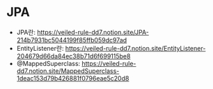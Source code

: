 # JPA

* JPA란: <https://veiled-rule-dd7.notion.site/JPA-214b7931bc5044199f85ffb059dc97ad>
* EntityListener란: <https://veiled-rule-dd7.notion.site/EntityListener-204679d66da84ec38b71d6f699115be8>
* @MappedSuperclass: <https://veiled-rule-dd7.notion.site/MappedSuperclass-1deac153d79b426881f0796eae5c20d8>
